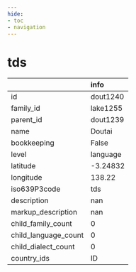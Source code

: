 ```yaml
---
hide:
- toc
- navigation
---
```

# tds
|                      | info     |
|:---------------------|:---------|
| id                   | dout1240 |
| family_id            | lake1255 |
| parent_id            | dout1239 |
| name                 | Doutai   |
| bookkeeping          | False    |
| level                | language |
| latitude             | -3.24832 |
| longitude            | 138.22   |
| iso639P3code         | tds      |
| description          | nan      |
| markup_description   | nan      |
| child_family_count   | 0        |
| child_language_count | 0        |
| child_dialect_count  | 0        |
| country_ids          | ID       |